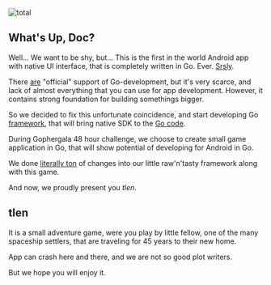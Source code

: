 ![total](https://cloud.githubusercontent.com/assets/674812/5894085/e44ccd72-a51c-11e4-862e-7739d4b9857c.gif)

## What's Up, Doc?

Well... We want to be shy, but... This is the first in the world Android app
with native UI interface, that is completely written in Go. Ever. [Srsly](https://www.google.ru/search?q=go+android+native+ui).

There [are](https://godoc.org/golang.org/x/mobile) "official" support of
Go-development, but it's very scarce, and lack of almost everything that you
can use for app development. However, it contains strong foundation for
building somethings bigger.

So we decided to fix this unfortunate coincidence, and start developing
Go [framework](https://github.com/seletskiy/go-android-rpc), that will bring
native SDK to the [Go code](main.go).

During Gophergala 48 hour challenge, we choose to create small game
application in Go, that will show potential of developing for Android in Go.

We done [literally ton](https://github.com/seletskiy/go-android-rpc/commit/2487ab8bf4387f4de962eca84f133c2794ad36f9)
of changes into our little raw'n'tasty framework along with this game.

And now, we proudly present you *tlen*.

## tlen

It is a small adventure game, were you play by little fellow, one of the many
spaceship settlers, that are traveling for 45 years to their new home.

App can crash here and there, and we are not so good plot writers.

But we hope you will enjoy it.
